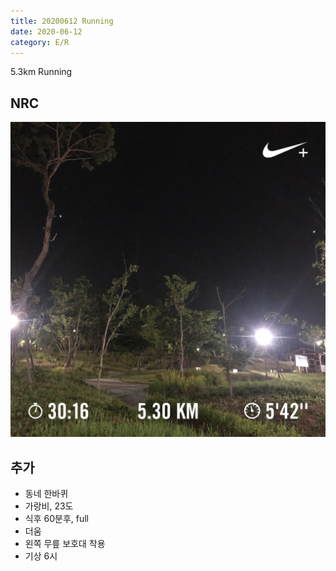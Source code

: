 ```yaml
---
title: 20200612 Running 
date: 2020-06-12
category: E/R
---
```


5.3km Running

## NRC

![2020](/img/20200612.jpg)

## 추가

*   동네 한바퀴
*   가랑비, 23도
*   식후 60분후, full
*   더움
*   왼쪽 무릎 보호대 착용
*   기상 6시
